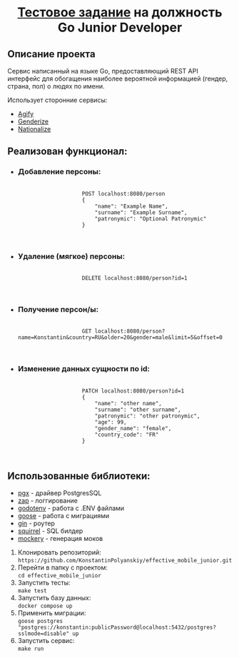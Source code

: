 <h1 align="center">
<a href="https://disk.yandex.ru/i/OFSTEypvwZTxqA" target="_blank">Тестовое задание</a> на должность Go Junior Developer
</h1>
<h2>Описание проекта</h2>
<p>Сервис написанный на языке Go, предоставляющий REST API интерфейс для обогащения наиболее вероятной информацией (гендер, страна, пол) о людях по имени.</p>
<p>Использует сторонние сервисы:</p>
<ul>
        <li><a href="https://api.agify.io/?name=Example">Agify</a></li>
        <li><a href="https://api.genderize.io/?name=Example">Genderize</a></li>
        <li><a href="https://api.nationalize.io/?name=Example">Nationalize</a></li>
</ul>
   <h2>Реализован функционал:</h2>

   <ul>
        <li>
            <h3>Добавление персоны:</h3>
            <pre>
                <code>
                    POST localhost:8080/person
                    {
                        "name": "Example Name",
                        "surname": "Example Surname",
                        "patronymic": "Optional Patronymic"
                    }
                </code>
            </pre>
        </li>
        <li>
            <h3>Удаление (мягкое) персоны:</h3>
            <pre>
                <code>
                    DELETE localhost:8080/person?id=1
                </code>
            </pre>
        </li>
        <li>
            <h3>Получение персон/ы:</h3>
            <pre>
                <code>
                    GET localhost:8080/person?name=Konstantin&country=RU&older=20&gender=male&limit=5&offset=0
                </code>
            </pre>
        </li>
        <li>
            <h3>Изменение данных сущности по id:</h3>
            <pre>
                <code>
                    PATCH localhost:8080/person?id=1
                    {
                        "name": "other name",
                        "surname": "other surname",
                        "patronymic": "other patronymic",
                        "age": 99,
                        "gender_name": "female",
                        "country_code": "FR"
                    }
                </code>
            </pre>
        </li>
    </ul><h2>Использованные библиотеки:</h2>
<ul>
        <li><a href="https://github.com/jackc/pgx">pgx</a> - драйвер PostgresSQL</li>
        <li><a href="https://github.com/uber-go/zap">zap</a> - логгирование</li>
        <li><a href="https://github.com/joho/godotenv">godotenv</a> - работа с .ENV файлами</li>
        <li><a href="https://github.com/pressly/goose">goose</a> - работа с миграциями</li>
        <li><a href="https://github.com/gin-gonic/gin">gin</a> - роутер</li>
        <li><a href="https://github.com/Masterminds/squirrel">squirrel</a> - SQL билдер</li>
        <li><a href="https://github.com/vektra/mockery/v2">mockery</a> - генерация моков</li>
</ul>
<ol>
        <li>Клонировать репозиторий:<br>
            <code>https://github.com/KonstantinPolyanskiy/effective_mobile_junior.git</code>
        </li>
        <li>Перейти в папку с проектом:<br>
            <code>cd effective_mobile_junior</code>
        </li>
        <li>Запустить тесты:<br>
            <code>make test</code>
        </li>
        <li>Запустить базу данных:<br>
            <code>docker compose up</code>
        </li>
        <li>Применить миграции:<br>
            <code>goose postgres "postgres://konstantin:publicPassword@localhost:5432/postgres?sslmode=disable" up</code>
        </li>
        <li> Запустить сервис:<br>
            <code>make run</code>
        </li>
</ol>
    